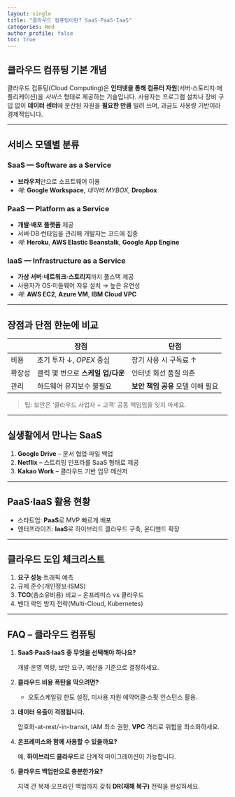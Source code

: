 ```yaml
---
layout: single
title: "클라우드 컴퓨팅이란? SaaS·PaaS·IaaS"
categories: Wed
author_profile: false
toc: true
---
```


## 클라우드 컴퓨팅 기본 개념

클라우드 컴퓨팅(Cloud Computing)은 **인터넷을 통해 컴퓨터 자원**(서버·스토리지·애플리케이션)을 *서비스* 형태로 제공하는 기술입니다. 사용자는 프로그램 설치나 장비 구입 없이 **데이터 센터**에 분산된 자원을 **필요한 만큼** 빌려 쓰며, 과금도 사용량 기반이라 경제적입니다.

------

## 서비스 모델별 분류

### SaaS — Software as a Service

- **브라우저**만으로 소프트웨어 이용
- *예:* **Google Workspace**, *네이버 MYBOX*, **Dropbox**

### PaaS — Platform as a Service

- **개발‧배포 플랫폼** 제공
- 서버·DB·런타임을 관리해 개발자는 코드에 집중
- *예:* **Heroku**, **AWS Elastic Beanstalk**, **Google App Engine**

### IaaS — Infrastructure as a Service

- **가상 서버·네트워크·스토리지**까지 풀스택 제공
- 사용자가 OS·미들웨어 자유 설치 → 높은 유연성
- *예:* **AWS EC2**, **Azure VM**, **IBM Cloud VPC**

------

## 장점과 단점 한눈에 비교

|        | **장점**                          | **단점**                          |
| ------ | --------------------------------- | --------------------------------- |
| 비용   | 초기 투자 ↓, *OPEX* 중심          | 장기 사용 시 구독료 ↑             |
| 확장성 | 클릭 몇 번으로 **스케일 업/다운** | 인터넷 회선 품질 의존             |
| 관리   | 하드웨어 유지보수 불필요          | **보안 책임 공유** 모델 이해 필요 |

> 팁: 보안은 ‘클라우드 사업자 + 고객’ 공동 책임임을 잊지 마세요.

------

## 실생활에서 만나는 SaaS

1. **Google Drive** – 문서 협업·파일 백업
2. **Netflix** – 스트리밍 인프라를 SaaS 형태로 제공
3. **Kakao Work** – 클라우드 기반 업무 메신저

------

## PaaS·IaaS 활용 현황

- 스타트업: **PaaS**로 MVP 빠르게 배포
- 엔터프라이즈: **IaaS**로 하이브리드 클라우드 구축, 온디맨드 확장

------

## 클라우드 도입 체크리스트

1. **요구 성능**·트래픽 예측
2. 규제 준수(개인정보·ISMS)
3. **TCO**(총소유비용) 비교 – 온프레미스 vs 클라우드
4. 벤더 락인 방지 전략(Multi-Cloud, Kubernetes)

------

## FAQ – 클라우드 컴퓨팅

1. **SaaS·PaaS·IaaS 중 무엇을 선택해야 하나요?**

   개발·운영 역량, 보안 요구, 예산을 기준으로 결정하세요.

2. **클라우드 비용 폭탄을 막으려면?**

   - 오토스케일링 한도 설정, 미사용 자원 예약어클·스팟 인스턴스 활용.

3. **데이터 유출이 걱정됩니다.**

   암호화-at-rest/-in-transit, IAM 최소 권한, **VPC** 격리로 위험을 최소화하세요.

4. **온프레미스와 함께 사용할 수 있을까요?**

   예, **하이브리드 클라우드**로 단계적 마이그레이션이 가능합니다.

5. **클라우드 백업만으로 충분한가요?**

   지역 간 복제·오프라인 백업까지 갖춰 **DR(재해 복구)** 전략을 완성하세요.
